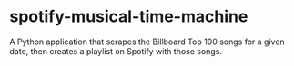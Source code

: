 # spotify-musical-time-machine
A Python application that scrapes the Billboard Top 100 songs for a given date, then creates a playlist on Spotify with those songs.
